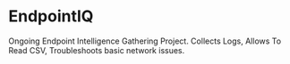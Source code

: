# EndpointIQ
Ongoing Endpoint Intelligence Gathering Project. Collects Logs, Allows To Read CSV, Troubleshoots basic network issues.
